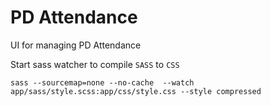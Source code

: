 # PD Attendance
UI for managing PD Attendance

Start sass watcher to compile `SASS` to `CSS`

`sass --sourcemap=none --no-cache  --watch app/sass/style.scss:app/css/style.css --style compressed`
